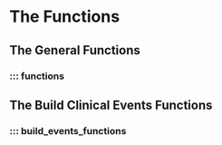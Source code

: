 # The Functions 

## The General Functions

### ::: functions

## The Build Clinical Events Functions

### ::: build_events_functions

